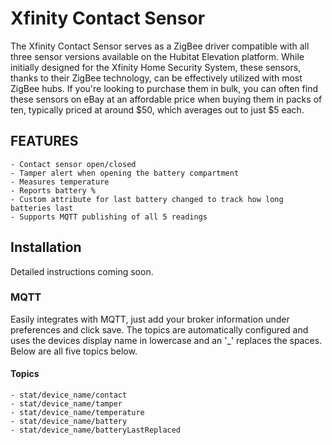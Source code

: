 # Xfinity Contact Sensor
The Xfinity Contact Sensor serves as a ZigBee driver compatible with all three sensor versions available on the Hubitat Elevation platform. While initially designed for the Xfinity Home Security System, these sensors, thanks to their ZigBee technology, can be effectively utilized with most ZigBee hubs. If you're looking to purchase them in bulk, you can often find these sensors on eBay at an affordable price when buying them in packs of ten, typically priced at around $50, which averages out to just $5 each.

## FEATURES
    - Contact sensor open/closed
    - Tamper alert when opening the battery compartment
    - Measures temperature
    - Reports battery %
    - Custom attribute for last battery changed to track how long batteries last
    - Supports MQTT publishing of all 5 readings

## Installation
Detailed instructions coming soon.

### MQTT
Easily integrates with MQTT, just add your broker information under preferences and click save. The topics are automatically configured and uses the devices display name in lowercase and an '_' replaces the spaces. Below are all five topics below.
#### Topics
    - stat/device_name/contact
    - stat/device_name/tamper
    - stat/device_name/temperature
    - stat/device_name/battery
    - stat/device_name/batteryLastReplaced

